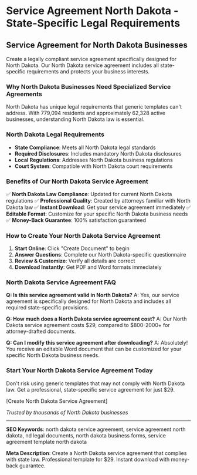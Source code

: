 # Service Agreement North Dakota - State-Specific Legal Requirements

## Service Agreement for North Dakota Businesses

Create a legally compliant service agreement specifically designed for North Dakota. Our North Dakota service agreement includes all state-specific requirements and protects your business interests.

### Why North Dakota Businesses Need Specialized Service Agreements

North Dakota has unique legal requirements that generic templates can't address. With 779,094 residents and approximately 62,328 active businesses, understanding North Dakota law is essential.

### North Dakota Legal Requirements

- **State Compliance**: Meets all North Dakota legal standards
- **Required Disclosures**: Includes mandatory North Dakota disclosures
- **Local Regulations**: Addresses North Dakota business regulations
- **Court System**: Compatible with North Dakota court requirements

### Benefits of Our North Dakota Service Agreement

✅ **North Dakota Law Compliance**: Updated for current North Dakota regulations
✅ **Professional Quality**: Created by attorneys familiar with North Dakota law
✅ **Instant Download**: Get your service agreement immediately
✅ **Editable Format**: Customize for your specific North Dakota business needs
✅ **Money-Back Guarantee**: 100% satisfaction guaranteed

### How to Create Your North Dakota Service Agreement

1. **Start Online**: Click "Create Document" to begin
2. **Answer Questions**: Complete our North Dakota-specific questionnaire
3. **Review & Customize**: Verify all details are correct
4. **Download Instantly**: Get PDF and Word formats immediately

### North Dakota Service Agreement FAQ

**Q: Is this service agreement valid in North Dakota?**
A: Yes, our service agreement is specifically designed for North Dakota and includes all required state-specific provisions.

**Q: How much does a North Dakota service agreement cost?**
A: Our North Dakota service agreement costs $29, compared to $800-2000+ for attorney-drafted documents.

**Q: Can I modify this service agreement after downloading?**
A: Absolutely! You receive an editable Word document that can be customized for your specific North Dakota business needs.

### Start Your North Dakota Service Agreement Today

Don't risk using generic templates that may not comply with North Dakota law. Get a professional, state-specific service agreement for just $29.

[Create North Dakota Service Agreement]

_Trusted by thousands of North Dakota businesses_

---

**SEO Keywords**: north dakota service agreement, service agreement north dakota, nd legal documents, north dakota business forms, service agreement template north dakota

**Meta Description**: Create a North Dakota service agreement that complies with state law. Professional template for $29. Instant download with money-back guarantee.
